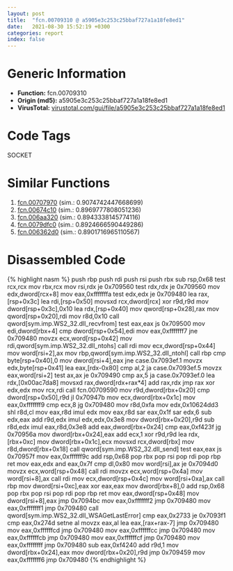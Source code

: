 ```yaml
---
layout: post
title:  "fcn.00709310 @ a5905e3c253c25bbaf727a1a18fe8ed1"
date:   2021-08-30 15:52:19 +0300
categories: report
index: false
---
```


# Generic Information
- **Function:** fcn.00709310
- **Origin (md5):** a5905e3c253c25bbaf727a1a18fe8ed1
- **VirusTotal:** [virustotal.com/gui/file/a5905e3c253c25bbaf727a1a18fe8ed1][virustotal_ref]

# Code Tags
<span class="tag" id="SOCKET">SOCKET</span>


# Similar Functions

1. [fcn.00707970][similar_1_ref] (sim.: 0.9074742447668699)
2. [fcn.00674c10][similar_2_ref] (sim.: 0.8969777808051236)
3. [fcn.006aa320][similar_3_ref] (sim.: 0.8943338145774116)
4. [fcn.0079dfc0][similar_4_ref] (sim.: 0.8924666590449286)
5. [fcn.006362d0][similar_5_ref] (sim.: 0.8901716965110567)


# Disassembled Code

{% highlight nasm %}
push rbp
push rdi
push rsi
push rbx
sub rsp,0x68
test rcx,rcx
mov rbx,rcx
mov rsi,rdx
je 0x709560
test rdx,rdx
je 0x709560
mov edx,dword[rcx+8]
mov eax,0xfffffffa
test edx,edx
je 0x709480
lea rax,[rsp+0x3c]
lea rdi,[rsp+0x50]
movsxd rcx,dword[rcx]
xor r9d,r9d
mov dword[rsp+0x3c],0x10
lea rdx,[rsp+0x40]
mov qword[rsp+0x28],rax
mov qword[rsp+0x20],rdi
mov r8d,0x10
call qword[sym.imp.WS2_32.dll_recvfrom]
test eax,eax
js 0x709500
mov edi,dword[rbx+4]
cmp dword[rsp+0x54],edi
mov eax,0xfffffff7
jne 0x709480
movzx ecx,word[rsp+0x42]
mov rdi,qword[sym.imp.WS2_32.dll_ntohs]
call rdi
mov ecx,dword[rsp+0x44]
mov word[rsi+2],ax
mov rbp,qword[sym.imp.WS2_32.dll_ntohl]
call rbp
cmp byte[rsp+0x40],0
mov dword[rsi+4],eax
jne case.0x7093ef.1
movzx edx,byte[rsp+0x41]
lea eax,[rdx-0x80]
cmp al,2
ja case.0x7093ef.5
movzx eax,word[rsi+2]
test ax,ax
je 0x709490
cmp ax,5
ja case.0x7093ef.0
lea rdx,[0x00ac7da8]
movsxd rax,dword[rdx+rax*4]
add rax,rdx
jmp rax
xor edx,edx
mov rcx,rdi
call fcn.00709590
mov r9d,dword[rbx+0x20]
cmp dword[rsp+0x50],r9d
jl 0x70947b
mov ecx,dword[rbx+0x1c]
mov eax,0xfffffff9
cmp ecx,8
jg 0x709480
mov r8d,0xfa
mov edx,0x10624dd3
shl r8d,cl
mov eax,r8d
imul edx
mov eax,r8d
sar eax,0x1f
sar edx,6
sub edx,eax
add r9d,edx
imul edx,edx,0x3e8
mov dword[rbx+0x20],r9d
sub r8d,edx
imul eax,r8d,0x3e8
add eax,dword[rbx+0x24]
cmp eax,0xf423f
jg 0x70956a
mov dword[rbx+0x24],eax
add ecx,1
xor r9d,r9d
lea rdx,[rbx+0xc]
mov dword[rbx+0x1c],ecx
movsxd rcx,dword[rbx]
mov r8d,dword[rbx+0x18]
call qword[sym.imp.WS2_32.dll_send]
test eax,eax
js 0x70957f
mov eax,0xffffff9c
add rsp,0x68
pop rbx
pop rsi
pop rdi
pop rbp
ret
mov eax,edx
and eax,0x7f
cmp dl,0x80
mov word[rsi],ax
je 0x7094d0
movzx ecx,word[rsp+0x48]
call rdi
movzx ecx,word[rsp+0x4a]
mov word[rsi+8],ax
call rdi
mov ecx,dword[rsp+0x4c]
mov word[rsi+0xa],ax
call rbp
mov dword[rsi+0xc],eax
xor eax,eax
mov dword[rbx+8],0
add rsp,0x68
pop rbx
pop rsi
pop rdi
pop rbp
ret
mov eax,dword[rsp+0x48]
mov dword[rsi+8],eax
jmp 0x7094bc
mov eax,0xfffffff2
jmp 0x709480
mov eax,0xfffffff1
jmp 0x709480
call qword[sym.imp.WS2_32.dll_WSAGetLastError]
cmp eax,0x2733
je 0x7093f1
cmp eax,0x274d
setne al
movzx eax,al
lea eax,[rax+rax-7]
jmp 0x709480
mov eax,0xffffffcd
jmp 0x709480
mov eax,0xffffffcc
jmp 0x709480
mov eax,0xffffffcb
jmp 0x709480
mov eax,0xffffffcf
jmp 0x709480
mov eax,0xffffffff
jmp 0x709480
sub eax,0xf4240
add r9d,1
mov dword[rbx+0x24],eax
mov dword[rbx+0x20],r9d
jmp 0x709459
mov eax,0xfffffff6
jmp 0x709480
{% endhighlight %}


[similar_1_ref]: /report/fcn.00707970@a5905e3c253c25bbaf727a1a18fe8ed1
[similar_2_ref]: /report/fcn.00674c10@a5905e3c253c25bbaf727a1a18fe8ed1
[similar_3_ref]: /report/fcn.006aa320@a5905e3c253c25bbaf727a1a18fe8ed1
[similar_4_ref]: /report/fcn.0079dfc0@a5905e3c253c25bbaf727a1a18fe8ed1
[similar_5_ref]: /report/fcn.006362d0@a5905e3c253c25bbaf727a1a18fe8ed1
[virustotal_ref]: https://www.virustotal.com/gui/file/a5905e3c253c25bbaf727a1a18fe8ed1